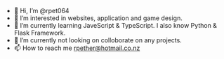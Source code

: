- 👋 Hi, I’m @rpet064
- 👀 I’m interested in websites, application and game design. 
- 🌱 I’m currently learning JaveScript & TypeScript. I also know Python & Flask Framework.
- 💞️ I’m currently not looking on colloborate on any projects. 
- 📫 How to reach me rpether@hotmail.co.nz



